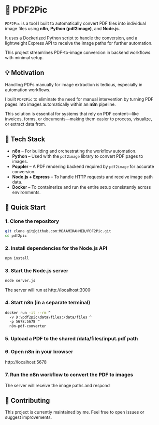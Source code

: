 # 📄 PDF2Pic

`PDF2Pic` is a tool I built to automatically convert PDF files into individual image files using **n8n**, **Python (pdf2image)**, and **Node.js**.

It uses a Dockerized Python script to handle the conversion, and a lightweight Express API to receive the image paths for further automation.

This project streamlines PDF-to-image conversion in backend workflows with minimal setup.

## 💡 Motivation

Handling PDFs manually for image extraction is tedious, especially in automation workflows. 

I built `PDF2Pic` to eliminate the need for manual intervention by turning PDF pages into images automatically within an **n8n** pipeline.

This solution is essential for systems that rely on PDF content—like invoices, forms, or documents—making them easier to process, visualize, or extract data from.

## 🧰 Tech Stack

- **n8n** – For building and orchestrating the workflow automation.
- **Python** – Used with the `pdf2image` library to convert PDF pages to images.
- **Poppler** – A PDF rendering backend required by `pdf2image` for accurate conversion.
- **Node.js + Express** – To handle HTTP requests and receive image path data.
- **Docker** – To containerize and run the entire setup consistently across environments.

## 🚀 Quick Start

### 1. Clone the repository
```bash
git clone git@github.com:MDAAMIRAHMED/PDF2Pic.git
cd pdf2pic
```

### 2. Install dependencies for the Node.js API
```bash
npm install
```

### 3. Start the Node.js server
```bash
node server.js
```
The server will run at http://localhost:3000

### 4. Start n8n (in a separate terminal)
```bash
docker run -it --rm ^
  -v D:\pdf2pic\data\files:/data/files ^
  -p 5678:5678 ^
  n8n-pdf-converter
```

### 5. Upload a PDF to the shared /data/files/input.pdf path

### 6. Open n8n in your browser
http://localhost:5678

### 7. Run the n8n workflow to convert the PDF to images
The server will receive the image paths and respond


## 🤝 Contributing

This project is currently maintained by me. Feel free to open issues or suggest improvements.
